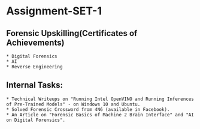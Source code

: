 # Assignment-SET-1
## Forensic Upskilling(Certificates of Achievements)
    * Digital Forensics
    * AI
    * Reverse Engineering

## Internal Tasks:
    * Technical Writeups on "Running Intel OpenVINO and Running Inferences of Pre-Trained Models" - on Windows 10 and Ubuntu.
    * Solved Forensic Crossword from 4N6 (available in Facebook).
    * An Article on "Forensic Basics of Machine 2 Brain Interface" and "AI on Digital Forensics".
